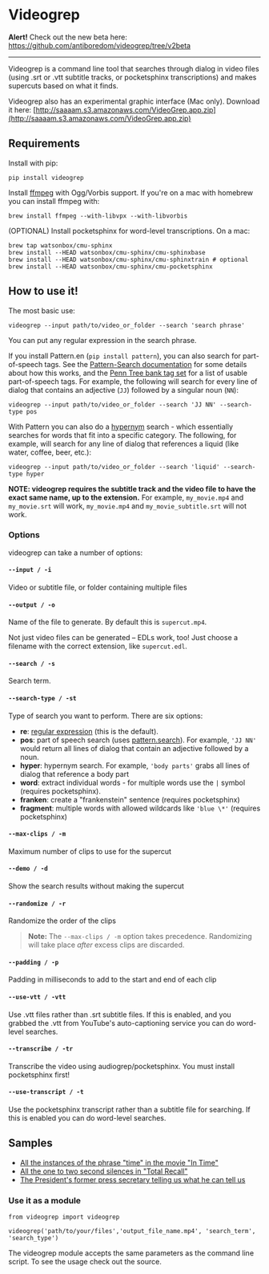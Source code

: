 Videogrep
=========

**Alert!** Check out the new beta here: https://github.com/antiboredom/videogrep/tree/v2beta

----

Videogrep is a command line tool that searches through dialog in video files (using .srt or .vtt subtitle tracks, or pocketsphinx transcriptions) and makes supercuts based on what it finds.

Videogrep also has an experimental graphic interface (Mac only). Download it here: [http://saaaam.s3.amazonaws.com/VideoGrep.app.zip](http://saaaam.s3.amazonaws.com/VideoGrep.app.zip)

## Requirements

Install with pip:
```
pip install videogrep
```

Install [ffmpeg](http://ffmpeg.org/) with Ogg/Vorbis support. If you're on a mac with homebrew you can install ffmpeg with:
```
brew install ffmpeg --with-libvpx --with-libvorbis
```

(OPTIONAL) Install pocketsphinx for word-level transcriptions. On a mac:
```
brew tap watsonbox/cmu-sphinx
brew install --HEAD watsonbox/cmu-sphinx/cmu-sphinxbase
brew install --HEAD watsonbox/cmu-sphinx/cmu-sphinxtrain # optional
brew install --HEAD watsonbox/cmu-sphinx/cmu-pocketsphinx
```

## How to use it!
The most basic use:
```
videogrep --input path/to/video_or_folder --search 'search phrase'
```
You can put any regular expression in the search phrase.

If you install Pattern.en (`pip install pattern`), you can also search for part-of-speech tags.
See the [Pattern-Search documentation](http://www.clips.ua.ac.be/pages/pattern-search) for some details about how this works, and the [Penn Tree bank tag set](http://www.clips.ua.ac.be/pages/mbsp-tags) for a list of usable part-of-speech tags.
For example, the following will search for every line of dialog that contains an adjective (`JJ`) followed by a singular noun (`NN`):
```
videogrep --input path/to/video_or_folder --search 'JJ NN' --search-type pos
```
With Pattern you can also do a [hypernym](https://en.wikipedia.org/wiki/Hypernym) search - which essentially searches for words that fit into a specific category.
The following, for example, will search for any line of dialog that references a liquid (like water, coffee, beer, etc.):
```
videogrep --input path/to/video_or_folder --search 'liquid' --search-type hyper
```

**NOTE: videogrep requires the subtitle track and the video file to have the exact same name, up to the extension.**
For example, `my_movie.mp4` and `my_movie.srt` will work, `my_movie.mp4` and `my_movie_subtitle.srt` will not work.

### Options

videogrep can take a number of options:

#### `--input / -i`
Video or subtitle file, or folder containing multiple files

#### `--output / -o`
Name of the file to generate. By default this is `supercut.mp4`.

Not just video files can be generated – EDLs work, too!
Just choose a filename with the correct extension, like `supercut.edl`.

#### `--search / -s`
Search term.

#### `--search-type / -st`
Type of search you want to perform. There are six options:
- **re**: [regular expression](http://www.pyregex.com/) (this is the default).
- **pos**: part of speech search (uses [pattern.search](http://www.clips.ua.ac.be/pages/pattern-search)). For example, `'JJ NN'` would return all lines of dialog that contain an adjective followed by a noun.
- **hyper**: hypernym search. For example, `'body parts'` grabs all lines of dialog that reference a body part
- **word**: extract individual words - for multiple words use the `|` symbol (requires pocketsphinx).
- **franken**: create a "frankenstein" sentence (requires pocketsphinx)
- **fragment**: multiple words with allowed wildcards like `'blue \*'` (requires pocketsphinx)

#### `--max-clips / -m`
Maximum number of clips to use for the supercut

#### `--demo / -d`
Show the search results without making the supercut

#### `--randomize / -r`
Randomize the order of the clips

> **Note:** The `--max-clips / -m` option takes precedence.
> Randomizing will take place *after* excess clips are discarded.

#### `--padding / -p`
Padding in milliseconds to add to the start and end of each clip

#### `--use-vtt / -vtt`
Use .vtt files rather than .srt subtitle files. If this is enabled, and you grabbed the .vtt from YouTube's auto-captioning service you can do word-level searches.

#### `--transcribe / -tr`
Transcribe the video using audiogrep/pocketsphinx. You must install pocketsphinx first!

#### `--use-transcript / -t`
Use the pocketsphinx transcript rather than a subtitle file for searching. If this is enabled you can do
word-level searches.

## Samples
* [All the instances of the phrase "time" in the movie "In Time"](https://www.youtube.com/watch?v=PQMzOUeprlk)
* [All the one to two second silences in "Total Recall"](https://www.youtube.com/watch?v=qEtEbXVbYJQ)
* [The President's former press secretary telling us what he can tell us](https://www.youtube.com/watch?v=D7pymdCU5NQ)

### Use it as a module

```
from videogrep import videogrep

videogrep('path/to/your/files','output_file_name.mp4', 'search_term', 'search_type')
```
The videogrep module accepts the same parameters as the command line script. To see the usage check out the source.
